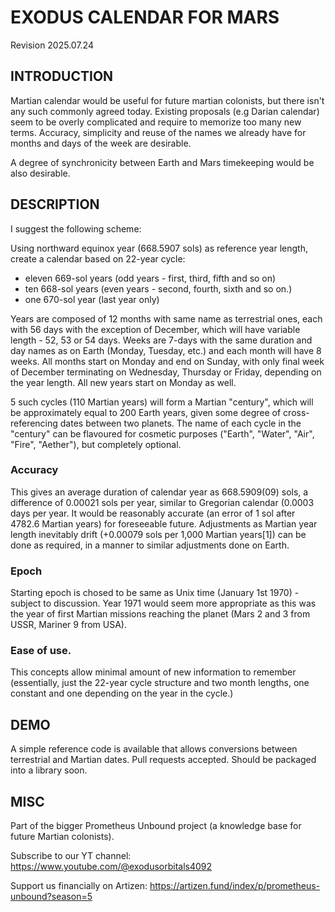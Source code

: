 # EXODUS CALENDAR FOR MARS
Revision 2025.07.24

## INTRODUCTION
Martian calendar would be useful for future martian colonists, but there isn't any such commonly agreed today. Existing proposals (e.g Darian calendar) seem to be overly complicated and require to memorize too many new terms. Accuracy, simplicity and reuse of the names we already have for months and days of the week are desirable.

A degree of synchronicity between Earth and Mars timekeeping would be also desirable.


## DESCRIPTION
I suggest the following scheme:

Using northward equinox year (668.5907 sols) as reference year length, create a calendar based on 22-year cycle:
 
- eleven 669-sol years (odd years - first, third, fifth and so on)
- ten 668-sol years (even years - second, fourth, sixth and so on.)
- one 670-sol year (last year only)

Years are composed of 12 months with same name as terrestrial ones, each with 56 days with the exception of December, which will have variable length - 52, 53 or 54 days. Weeks are 7-days with the same duration and day names as on Earth (Monday, Tuesday, etc.) and each month will have 8 weeks. All months start on Monday and end on Sunday, with only final week of December terminating on Wednesday, Thursday or Friday, depending on the year length. All new years start on Monday as well. 

5 such cycles (110 Martian years) will form a Martian "century", which will be approximately equal to 200 Earth years, given some degree of cross-referencing dates between two planets. The name of each cycle in the "century" can be flavoured for cosmetic purposes ("Earth", "Water", "Air", "Fire", "Aether"), but completely optional.

### Accuracy
This gives an average duration of calendar year as 668.5909(09) sols, a difference of 0.00021 sols per year, similar to Gregorian calendar (0.0003 days per year.  It would  be reasonably accurate (an error of 1 sol after 4782.6 Martian years) for foreseeable future. Adjustments as Martian year length inevitably drift (+0.00079 sols per 1,000 Martian years[1]) can be done as required, in a manner to similar adjustments done on Earth.

### Epoch
Starting epoch is chosed to be same as Unix time (January 1st 1970) - subject to discussion. Year 1971 would seem more appropriate as this was the year of first Martian missions reaching the planet (Mars 2 and 3 from USSR, Mariner 9 from USA).

### Ease of use.
This concepts allow minimal amount of new information to remember (essentially, just the 22-year cycle structure and two month lengths, one constant and one depending on the year in the cycle.)

## DEMO
A simple reference code is available that allows conversions between terrestrial and Martian dates. Pull requests accepted. Should be packaged into a library soon. 

## MISC
Part of the bigger Prometheus Unbound project (a knowledge base for future Martian colonists).

Subscribe to our YT channel:
https://www.youtube.com/@exodusorbitals4092

Support us financially on Artizen:
https://artizen.fund/index/p/prometheus-unbound?season=5
